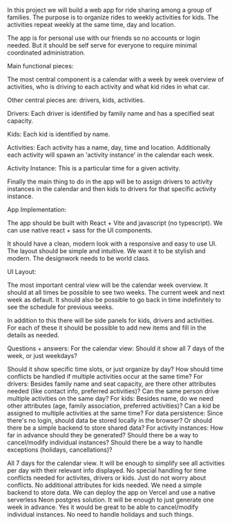 In this project we will build a web app for ride sharing among a group of families. The purpose is to organize rides to weekly activities for kids. The activities repeat weekly at the same time, day and location.

The app is for personal use with our friends so no accounts or login needed. But it should be self serve for everyone to require minimal coordinated administration.

Main functional pieces:

The most central component is a calendar with a week by week overview of activities, who is driving to each activity and what kid rides in what car.

Other central pieces are: drivers, kids, activities.

Drivers: Each driver is identified by family name and has a specified seat capacity.

Kids: Each kid is identified by name.

Activities: Each activity has a name, day, time and location. Additionally each activity will spawn an 'activity instance' in the calendar each week.

Activity Instance: This is a particular time for a given activity.

Finally the main thing to do in the app will be to assign drivers to activity instances in the calendar and then kids to drivers for that specific activity instance.

App Implementation:

The app should be built with React + Vite and javascript (no typescript). We can use native react + sass for the UI components.

It should have a clean, modern look with a responsive and easy to use UI. The layout should be simple and intuitive. We want it to be stylish and modern. The designwork needs to be world class.

UI Layout:

The most important central view will be the calendar week overview. It should at all times be possible to see two weeks. The current week and next week as default. It should also be possible to go back in time indefinitely to see the schedule for previous weeks.

In addition to this there will be side panels for kids, drivers and activities. For each of these it should be possible to add new items and fill in the details as needed.



Questions + answers:
For the calendar view:
Should it show all 7 days of the week, or just weekdays?

Should it show specific time slots, or just organize by day?
How should time conflicts be handled if multiple activities occur at the same time?
For drivers:
Besides family name and seat capacity, are there other attributes needed (like contact info, preferred activities)?
Can the same person drive multiple activities on the same day?
For kids:
Besides name, do we need other attributes (age, family association, preferred activities)?
Can a kid be assigned to multiple activities at the same time?
For data persistence:
Since there's no login, should data be stored locally in the browser?
Or should there be a simple backend to store shared data?
For activity instances:
How far in advance should they be generated?
Should there be a way to cancel/modify individual instances?
Should there be a way to handle exceptions (holidays, cancellations)?

All 7 days for the calendar view. It will be enough to simplify see all activities per day with their relevant info displayed. No special handling for time conflicts needed for activites, drivers or kids. Just do not worry about conflicts. No additional attributes for kids needed. We need a simple backend to store data. We can deploy the app on Vercel and use a native serverless Neon postgres solution. It will be enough to just generate one week in advance. Yes it would be great to be able to cancel/modify individual instances. No need to handle holidays and such things.
